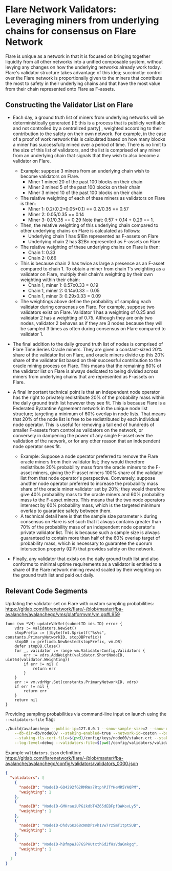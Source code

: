 # Flare Network Validators: Leveraging miners from underlying chains for consensus on Flare Network

Flare is unique as a network in that it is focused on bringing together liquidity from all other networks into a unified composable system, without levying any changes on how the underlying networks already work today. Flare's validator structure takes advantage of this idea; succinctly: control over the Flare network is proportionally given to the miners that contribute the most to safety in their underlying chains and that have the most value from their chain represented onto Flare as F-assets.

## Constructing the Validator List on Flare

* Each day, a ground truth list of miners from underlying networks will be deterministically generated [IE this is a process that is publicly verifiable and not controlled by a centralized party] , weighted according to their contribution to the safety on their own network. For example, in the case of a proof of work network this is calculated based on how many blocks a miner has successfully mined over a period of time. There is no limit to the size of this list of validators, and the list is comprised of any miner from an underlying chain that signals that they wish to also become a validator on Flare.

  * Example: suppose 3 miners from an underlying chain wish to become validators on Flare. 
    - Miner 1 mined 20 of the past 100 blocks on their chain 
    - Miner 2 mined 5 of the past 100 blocks on their chain 
    - Miner 3 mined 10 of the past 100 blocks on their chain 
  * The relative weighting of each of these miners as validators on Flare is then: 
    - Miner 1: 0.2/(0.2+0.05+0.1) == 0.2/0.35 == 0.57 
    - Miner 2: 0.05/0.35 == 0.14 
    - Miner 3: 0.1/0.35 == 0.29 
    Note that: 0.57 + 0.14 + 0.29 == 1.
  * Then, the relative weighting of this underlying chain compared to other underlying chains on Flare is calculated as follows: 
    - Underlying chain 1 has $1Bn represented as F-assets on Flare 
    - Underlying chain 2 has $2Bn represented as F-assets on Flare
  * The relative weighting of these underlying chains on Flare is then:
    - Chain 1: 0.33 
    - Chain 2: 0.66
  * This is because chain 2 has twice as large a presence as an F-asset compared to chain 1. To obtain a miner from chain 1's weighting as a validator on Flare, multiply their chain's weighting by their own weighting within their chain: 
    - Chain 1, miner 1: 0.57x0.33 = 0.19 
    - Chain 1, miner 2: 0.14x0.33 = 0.05 
    - Chain 1, miner 3: 0.29x0.33 = 0.09
  * The weightings above define the probability of sampling each validator during consensus on Flare. For example, suppose two validators exist on Flare. Validator 1 has a weighting of 0.25 and validator 2 has a weighting of 0.75. Although they are only two nodes, validator 2 behaves as if they are 3 nodes because they will be sampled 3 times as often during consensus on Flare compared to validator 1. 


* The final addition to the daily ground truth list of nodes is comprised of Flare Time Series Oracle miners. They are given a constant-sized 20% share of the validator list on Flare, and oracle miners divide up this 20% share of the validator list based on their successful contribution to the oracle mining process on Flare. This means that the remaining 80% of the validator list on Flare is always dedicated to being divided across miners from underlying chains that are represented as F-assets on Flare.

* A final important technical point is that an independent node operator has the right to privately redistribute 20% of the probability mass within the daily ground truth list however they see fit. This is because Flare is a Federated Byzantine Agreement network in the unique node list structure; targeting a minimum of 60% overlap in node lists. That means that 20% of the node list is free to be redistributed by each individual node operator. This is useful for removing a tail end of hundreds of smaller F-assets from control as validators on the network, or conversely in dampening the power of any single F-asset over the validation of the network, or for any other reason that an independent node operator sees fit.
  * Example: Suppose a node operator preferred to remove the Flare oracle miners from their validator list; they would therefore redistribute 20% probability mass from the oracle miners to the F-asset miners, giving the F-asset miners 100% share of the validator list from that node operator's perspective. Conversely, suppose another node operator preferred to increase the probability mass share of the oracle miner validator set by 20%; they would therefore give 40% probability mass to the oracle miners and 60% probability mass to the F-asset miners. This means that the two node operators intersect by 60% probability mass, which is the targeted minimum overlap to guarantee safety between them.
  * A technical detail here is that the sample size parameter `k` during consensus on Flare is set such that it always contains greater than 70% of the probability mass of an independent node operator's private validator list. This is because such a sample size is always guaranteed to contain more than half of the 60% overlap target of probability mass, which is necessary to guarantee the quorum intersection property (QIP) that provides safety on the network.


* Finally, any validator that exists on the daily ground truth list and also conforms to minimal uptime requirements as a validator is entitled to a share of the Flare network mining reward scaled by their weighting on the ground truth list and paid out daily.

## Relevant Code Segments

Updating the validator set on Flare with custom sampling probabilities: https://gitlab.com/flarenetwork/flare/-/blob/master/fba-avalanche/avalanchego/vms/platformvm/vm.go#L959
```golang
func (vm *VM) updateVdrSet(subnetID ids.ID) error {
	vdrs := validators.NewSet()
	stopPrefix := []byte(fmt.Sprintf("%s%s", constants.PrimaryNetworkID, stopDBPrefix))
	stopDB := prefixdb.NewNested(stopPrefix, vm.DB)
	defer stopDB.Close()
	for _, validator := range vm.ValidatorConfig.Validators {
		err := vdrs.AddWeight(validator.ShortNodeID, uint64(validator.Weighting))
		if err != nil {
			return err
		}
	}
	err := vm.vdrMgr.Set(constants.PrimaryNetworkID, vdrs)
	if err != nil {
		return err
	}
	return nil
}
```

Providing sampling probabilities via command-line input on launch using the `--validators-file` flag:
```bash
./build/avalanchego --public-ip=127.0.0.1 --snow-sample-size=2 --snow-quorum-size=2 --http-port=9650 --staking-port=9651 \
	--db-dir=db/node00/ --staking-enabled=true --network-id=coston --bootstrap-ips= --bootstrap-ids= \
	--staking-tls-cert-file=$(pwd)/config/keys/node00/staker.crt --staking-tls-key-file=$(pwd)/config/keys/node00/staker.key \
	--log-level=debug --validators-file=$(pwd)/config/validators/validators_0000.json --chain-apis="https://xrpl.ws"
```

Example `validators.json` definition: https://gitlab.com/flarenetwork/flare/-/blob/master/fba-avalanche/avalanchego/config/validators/validators_0000.json
```json
{
  "validators": [
    {
      "nodeID": "NodeID-GQ4292fG2RMRWa7RtphPJTYHeMR5YAQPM",
      "weighting": 1
    },
    {
      "nodeID": "NodeID-GMHrauiUPGikdbT4Z65dEBFpfQWKovLy5",
      "weighting": 1
    },
    {
      "nodeID": "NodeID-DhdvGK268cNmDPzvh1Vw7rzSmT1tptSUB",
      "weighting": 1
    },
    {
      "nodeID": "NodeID-hBfmpWJ87GSPHUtxthGd2fHsVdaGmkgq",
      "weighting": 1
    }
  ]
}
```